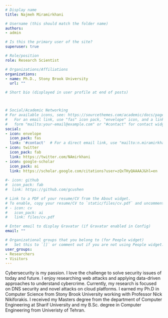 ```yaml
---
# Display name
title: Najmeh Miramirkhani

# Username (this should match the folder name)
authors:
- admin

# Is this the primary user of the site?
superuser: true

# Role/position
role: Research Scientist

# Organizations/Affiliations
organizations:
- name: Ph.D., Stony Brook University
  url: ""

# Short bio (displayed in user profile at end of posts)



# Social/Academic Networking
# For available icons, see: https://sourcethemes.com/academic/docs/page-builder/#icons
#   For an email link, use "fas" icon pack, "envelope" icon, and a link in the
#   form "mailto:your-email@example.com" or "#contact" for contact widget.
social:
- icon: envelope
  icon_pack: fas
  link: '#contact'  # For a direct email link, use "mailto:n.miramirkhani@gmail.com".
- icon: twitter
  icon_pack: fab
  link: https://twitter.com/NAmirkhani
- icon: google-scholar
  icon_pack: ai
  link: https://scholar.google.com/citations?user=zQxTHyQAAAAJ&hl=en
  
#- icon: github
#  icon_pack: fab
#  link: https://github.com/gcushen

# Link to a PDF of your resume/CV from the About widget.
# To enable, copy your resume/CV to `static/files/cv.pdf` and uncomment the lines below.
# - icon: cv
#   icon_pack: ai
#   link: files/cv.pdf

# Enter email to display Gravatar (if Gravatar enabled in Config)
email: ""

# Organizational groups that you belong to (for People widget)
#   Set this to `[]` or comment out if you are not using People widget.
user_groups:
- Researchers
- Visitors
---
```


Cybersecurity is my passion. I love the challenge to solve security issues of today and future. I enjoy researching web attacks and applying data-driven approaches to understand cybercrime. Currently, my research is focused on DNS security and novel attacks on cloud platforms.
I earned my Ph.D in Computer Science from Stony Brook University working with Professor Nick Nikiforakis. I received my Masters degree from the department of Computer Engineering at Sharif University and my B.Sc. degree in Computer Engineering from Univeristy of Tehran. 
